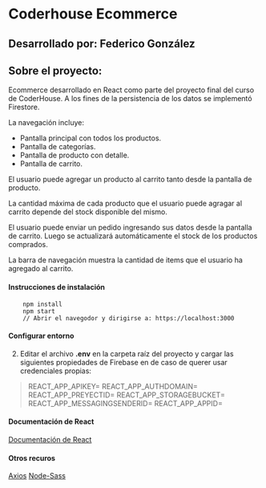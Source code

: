 # Coderhouse Ecommerce
## Desarrollado por: Federico González
## Sobre el proyecto:
Ecommerce desarrollado en React como parte del proyecto final del curso de CoderHouse. A los fines de la persistencia de los datos se implementó Firestore. 

La navegación incluye: 
+ Pantalla principal con todos los productos.
+ Pantalla de categorías.
+ Pantalla de producto con detalle.
+ Pantalla de carrito.

El usuario puede agregar un producto al carrito tanto desde la pantalla de producto.

La cantidad máxima de cada producto que el usuario puede agragar al carrito depende del stock disponible del mismo.

El usuario puede enviar un pedido ingresando sus datos desde la pantalla de carrito. Luego se actualizará automáticamente el stock de los productos comprados.

La barra de navegación muestra la cantidad de items que el usuario ha agregado al carrito.

#### Instrucciones de instalación

```
	npm install
	npm start
	// Abrir el navegodor y dirigirse a: https://localhost:3000
```

#### Configurar entorno

2. Editar el archivo __.env__ en la carpeta raíz del proyecto y cargar las siguientes propiedades de Firebase en de caso de querer usar credenciales propias:

> REACT_APP_APIKEY=
> REACT_APP_AUTHDOMAIN=
> REACT_APP_PREYECTID=
> REACT_APP_STORAGEBUCKET=
> REACT_APP_MESSAGINGSENDERID=
> REACT_APP_APPID=

#### Documentación de React
[Documentación de React](https://reactjs.org/)

#### Otros recuros
[Axios](https://www.npmjs.com/package/axios)
[Node-Sass](https://www.npmjs.com/package/node-sass)
